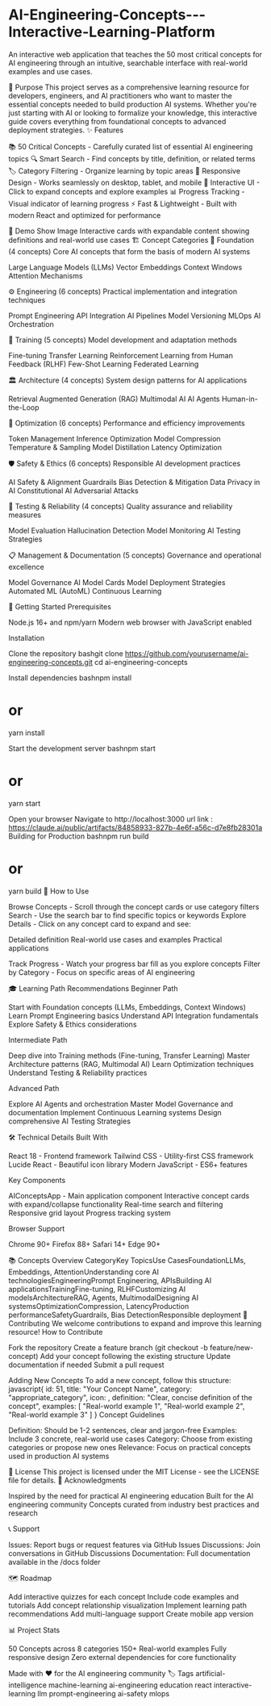 # AI-Engineering-Concepts---Interactive-Learning-Platform
An interactive web application that teaches the 50 most critical concepts for AI engineering through an intuitive, searchable interface with real-world examples and use cases.

🎯 Purpose
This project serves as a comprehensive learning resource for developers, engineers, and AI practitioners who want to master the essential concepts needed to build production AI systems. Whether you're just starting with AI or looking to formalize your knowledge, this interactive guide covers everything from foundational concepts to advanced deployment strategies.
✨ Features

📚 50 Critical Concepts - Carefully curated list of essential AI engineering topics
🔍 Smart Search - Find concepts by title, definition, or related terms
🏷️ Category Filtering - Organize learning by topic areas
📱 Responsive Design - Works seamlessly on desktop, tablet, and mobile
🎨 Interactive UI - Click to expand concepts and explore examples
📊 Progress Tracking - Visual indicator of learning progress
⚡ Fast & Lightweight - Built with modern React and optimized for performance

🎨 Demo
Show Image
Interactive cards with expandable content showing definitions and real-world use cases
🏗️ Concept Categories
🧠 Foundation (4 concepts)
Core AI concepts that form the basis of modern AI systems

Large Language Models (LLMs)
Vector Embeddings
Context Windows
Attention Mechanisms

⚙️ Engineering (6 concepts)
Practical implementation and integration techniques

Prompt Engineering
API Integration
AI Pipelines
Model Versioning
MLOps
AI Orchestration

🎯 Training (5 concepts)
Model development and adaptation methods

Fine-tuning
Transfer Learning
Reinforcement Learning from Human Feedback (RLHF)
Few-Shot Learning
Federated Learning

🏛️ Architecture (4 concepts)
System design patterns for AI applications

Retrieval Augmented Generation (RAG)
Multimodal AI
AI Agents
Human-in-the-Loop

🚀 Optimization (6 concepts)
Performance and efficiency improvements

Token Management
Inference Optimization
Model Compression
Temperature & Sampling
Model Distillation
Latency Optimization

🛡️ Safety & Ethics (6 concepts)
Responsible AI development practices

AI Safety & Alignment
Guardrails
Bias Detection & Mitigation
Data Privacy in AI
Constitutional AI
Adversarial Attacks

🧪 Testing & Reliability (4 concepts)
Quality assurance and reliability measures

Model Evaluation
Hallucination Detection
Model Monitoring
AI Testing Strategies

📋 Management & Documentation (5 concepts)
Governance and operational excellence

Model Governance
AI Model Cards
Model Deployment Strategies
Automated ML (AutoML)
Continuous Learning

🚀 Getting Started
Prerequisites

Node.js 16+ and npm/yarn
Modern web browser with JavaScript enabled

Installation

Clone the repository
bashgit clone https://github.com/yourusername/ai-engineering-concepts.git
cd ai-engineering-concepts

Install dependencies
bashnpm install
# or
yarn install

Start the development server
bashnpm start
# or
yarn start

Open your browser
Navigate to http://localhost:3000
url link : https://claude.ai/public/artifacts/84858933-827b-4e6f-a56c-d7e8fb28301a
Building for Production
bashnpm run build
# or
yarn build
📖 How to Use

Browse Concepts - Scroll through the concept cards or use category filters
Search - Use the search bar to find specific topics or keywords
Explore Details - Click on any concept card to expand and see:

Detailed definition
Real-world use cases and examples
Practical applications


Track Progress - Watch your progress bar fill as you explore concepts
Filter by Category - Focus on specific areas of AI engineering

🎓 Learning Path Recommendations
Beginner Path

Start with Foundation concepts (LLMs, Embeddings, Context Windows)
Learn Prompt Engineering basics
Understand API Integration fundamentals
Explore Safety & Ethics considerations

Intermediate Path

Deep dive into Training methods (Fine-tuning, Transfer Learning)
Master Architecture patterns (RAG, Multimodal AI)
Learn Optimization techniques
Understand Testing & Reliability practices

Advanced Path

Explore AI Agents and orchestration
Master Model Governance and documentation
Implement Continuous Learning systems
Design comprehensive AI Testing Strategies

🛠️ Technical Details
Built With

React 18 - Frontend framework
Tailwind CSS - Utility-first CSS framework
Lucide React - Beautiful icon library
Modern JavaScript - ES6+ features

Key Components

AIConceptsApp - Main application component
Interactive concept cards with expand/collapse functionality
Real-time search and filtering
Responsive grid layout
Progress tracking system

Browser Support

Chrome 90+
Firefox 88+
Safari 14+
Edge 90+

📚 Concepts Overview
CategoryKey TopicsUse CasesFoundationLLMs, Embeddings, AttentionUnderstanding core AI technologiesEngineeringPrompt Engineering, APIsBuilding AI applicationsTrainingFine-tuning, RLHFCustomizing AI modelsArchitectureRAG, Agents, MultimodalDesigning AI systemsOptimizationCompression, LatencyProduction performanceSafetyGuardrails, Bias DetectionResponsible deployment
🤝 Contributing
We welcome contributions to expand and improve this learning resource!
How to Contribute

Fork the repository
Create a feature branch (git checkout -b feature/new-concept)
Add your concept following the existing structure
Update documentation if needed
Submit a pull request

Adding New Concepts
To add a new concept, follow this structure:
javascript{
  id: 51,
  title: "Your Concept Name",
  category: "appropriate_category",
  icon: <IconComponent className="w-5 h-5" />,
  definition: "Clear, concise definition of the concept",
  examples: [
    "Real-world example 1",
    "Real-world example 2",
    "Real-world example 3"
  ]
}
Concept Guidelines

Definition: Should be 1-2 sentences, clear and jargon-free
Examples: Include 3 concrete, real-world use cases
Category: Choose from existing categories or propose new ones
Relevance: Focus on practical concepts used in production AI systems

📄 License
This project is licensed under the MIT License - see the LICENSE file for details.
🙏 Acknowledgments

Inspired by the need for practical AI engineering education
Built for the AI engineering community
Concepts curated from industry best practices and research

📞 Support

Issues: Report bugs or request features via GitHub Issues
Discussions: Join conversations in GitHub Discussions
Documentation: Full documentation available in the /docs folder

🗺️ Roadmap

 Add interactive quizzes for each concept
 Include code examples and tutorials
 Add concept relationship visualization
 Implement learning path recommendations
 Add multi-language support
 Create mobile app version

📊 Project Stats

50 Concepts across 8 categories
150+ Real-world examples
Fully responsive design
Zero external dependencies for core functionality


Made with ❤️ for the AI engineering community
🏷️ Tags
artificial-intelligence machine-learning ai-engineering education react interactive-learning llm prompt-engineering ai-safety mlops
